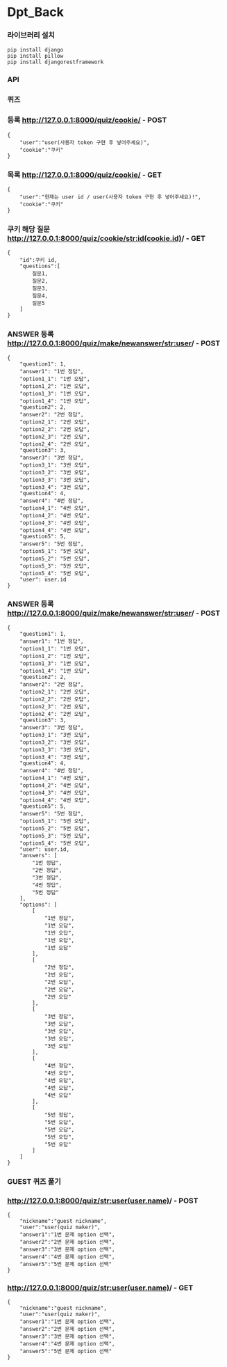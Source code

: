 # Dpt_Back

### 라이브러리 설치
    pip install django
    pip install pillow
    pip install djangorestframework

### API
### 퀴즈
### 등록 http://127.0.0.1:8000/quiz/cookie/ - POST
    {
        "user":"user(사용자 token 구현 후 넣어주세요)",
        "cookie":"쿠키"
    }
### 목록 http://127.0.0.1:8000/quiz/cookie/ - GET
    {
        "user":"현재는 user id / user(사용자 token 구현 후 넣어주세요)!",
        "cookie":"쿠키"
    }
### 쿠키 해당 질문 http://127.0.0.1:8000/quiz/cookie/<str:id(cookie.id)>/ - GET
    {
        "id":쿠키 id,
        "questions":[
            질문1,
            질문2,
            질문3,
            질문4,
            질문5
        ]
    }
### ANSWER 등록 http://127.0.0.1:8000/quiz/make/newanswer/<str:user>/ - POST
    {
        "question1": 1,
        "answer1": "1번 정답",
        "option1_1": "1번 오답",
        "option1_2": "1번 오답",
        "option1_3": "1번 오답",
        "option1_4": "1번 오답",
        "question2": 2,
        "answer2": "2번 정답",
        "option2_1": "2번 오답",
        "option2_2": "2번 오답",
        "option2_3": "2번 오답",
        "option2_4": "2번 오답",
        "question3": 3,
        "answer3": "3번 정답",
        "option3_1": "3번 오답",
        "option3_2": "3번 오답",
        "option3_3": "3번 오답",
        "option3_4": "3번 오답",
        "question4": 4,
        "answer4": "4번 정답",
        "option4_1": "4번 오답",
        "option4_2": "4번 오답",
        "option4_3": "4번 오답",
        "option4_4": "4번 오답",
        "question5": 5,
        "answer5": "5번 정답",
        "option5_1": "5번 오답",
        "option5_2": "5번 오답",
        "option5_3": "5번 오답",
        "option5_4": "5번 오답",
        "user": user.id
    }
### ANSWER 등록 http://127.0.0.1:8000/quiz/make/newanswer/<str:user>/ - POST
    {
        "question1": 1,
        "answer1": "1번 정답",
        "option1_1": "1번 오답",
        "option1_2": "1번 오답",
        "option1_3": "1번 오답",
        "option1_4": "1번 오답",
        "question2": 2,
        "answer2": "2번 정답",
        "option2_1": "2번 오답",
        "option2_2": "2번 오답",
        "option2_3": "2번 오답",
        "option2_4": "2번 오답",
        "question3": 3,
        "answer3": "3번 정답",
        "option3_1": "3번 오답",
        "option3_2": "3번 오답",
        "option3_3": "3번 오답",
        "option3_4": "3번 오답",
        "question4": 4,
        "answer4": "4번 정답",
        "option4_1": "4번 오답",
        "option4_2": "4번 오답",
        "option4_3": "4번 오답",
        "option4_4": "4번 오답",
        "question5": 5,
        "answer5": "5번 정답",
        "option5_1": "5번 오답",
        "option5_2": "5번 오답",
        "option5_3": "5번 오답",
        "option5_4": "5번 오답",
        "user": user.id,
        "answers": [
            "1번 정답",
            "2번 정답",
            "3번 정답",
            "4번 정답",
            "5번 정답"
        ],
        "options": [
            [
                "1번 정답",
                "1번 오답",
                "1번 오답",
                "1번 오답",
                "1번 오답"
            ],
            [
                "2번 정답",
                "2번 오답",
                "2번 오답",
                "2번 오답",
                "2번 오답"
            ],
            [
                "3번 정답",
                "3번 오답",
                "3번 오답",
                "3번 오답",
                "3번 오답"
            ],
            [
                "4번 정답",
                "4번 오답",
                "4번 오답",
                "4번 오답",
                "4번 오답"
            ],
            [
                "5번 정답",
                "5번 오답",
                "5번 오답",
                "5번 오답",
                "5번 오답"
            ]
        ]
    }
### GUEST 퀴즈 풀기
### http://127.0.0.1:8000/quiz/<str:user(user.name)>/ - POST
    {
        "nickname":"guest nickname",
        "user":"user(quiz maker)",
        "answer1":"1번 문제 option 선택",
        "answer2":"2번 문제 option 선택",
        "answer3":"3번 문제 option 선택",
        "answer4":"4번 문제 option 선택",
        "answer5":"5번 문제 option 선택"
    }
### http://127.0.0.1:8000/quiz/<str:user(user.name)>/ - GET
    {
        "nickname":"guest nickname",
        "user":"user(quiz maker)",
        "answer1":"1번 문제 option 선택",
        "answer2":"2번 문제 option 선택",
        "answer3":"3번 문제 option 선택",
        "answer4":"4번 문제 option 선택",
        "answer5":"5번 문제 option 선택"
    }
